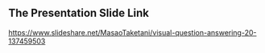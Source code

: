 ## The Presentation Slide Link
https://www.slideshare.net/MasaoTaketani/visual-question-answering-20-137459503
